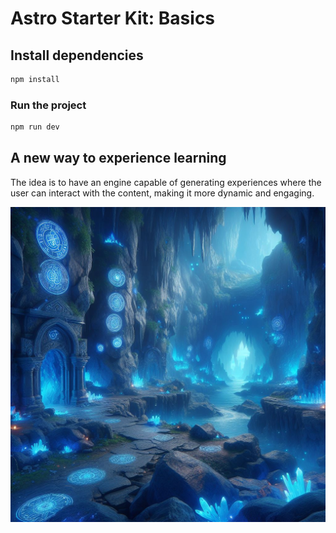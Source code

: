 # Astro Starter Kit: Basics

## Install dependencies

```bash
npm install
```

### Run the project

```bash
npm run dev
```

## A new way to experience learning

The idea is to have an engine capable of generating experiences where the user can interact with the content, making it more dynamic and engaging.

![](./azure.png)